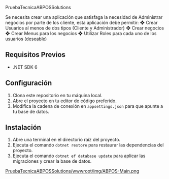 PruebaTecnicaABPOSSolutions

Se necesita crear una aplicación que satisfaga la necesidad de Administrar negocios
por parte de los cliente, esta aplicación debe permitir:
❖ Crear Usuarios al menos de dos tipos (Cliente y Administrador)
❖ Crear negocios
❖ Crear Menus para los negocios
❖ Utilizar Roles para cada uno de los usuarios (deseable)

## Requisitos Previos

- .NET SDK 6

## Configuración

1. Clona este repositorio en tu máquina local.
2. Abre el proyecto en tu editor de código preferido.
3. Modifica la cadena de conexión en `appsettings.json` para que apunte a tu base de datos.

## Instalación

1. Abre una terminal en el directorio raíz del proyecto.
2. Ejecuta el comando `dotnet restore` para restaurar las dependencias del proyecto.
3. Ejecuta el comando `dotnet ef database update` para aplicar las migraciones y crear la base de datos.


[PruebaTecnicaABPOSSolutions/wwwroot/img/ABPOS-Main.png](https://raw.githubusercontent.com/Joseline-Pineda/PruebaTecnicaABPOSSolutions/32fe016d8b252175b7c1c04571c726c583f38c94/PruebaTecnicaABPOSSolutions/wwwroot/img/ABPOS-Main.png)
